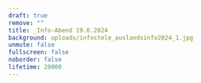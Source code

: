 ```yaml
---
draft: true
remove: ""
title: _Info-Abend 19.6.2024
background: uploads/infostele_auslandsinfo2024_1.jpg
unmute: false
fullscreen: false
noborder: false
lifetime: 20000
---
```

